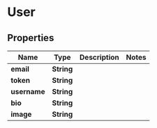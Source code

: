 

# User


## Properties

| Name | Type | Description | Notes |
|------------ | ------------- | ------------- | -------------|
|**email** | **String** |  |  |
|**token** | **String** |  |  |
|**username** | **String** |  |  |
|**bio** | **String** |  |  |
|**image** | **String** |  |  |



